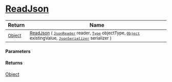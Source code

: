# [ReadJson](./FeatureDescriptorJsonConverter-100664131.md)



| Return | Name | 
| --- | --- | 
| <sub>[Object](https://docs.microsoft.com/en-us/dotnet/api/System.Object)</sub>| <sub>[ReadJson](./FeatureDescriptorJsonConverter-100664131.md) ( [`JsonReader`](./FeatureDescriptorJsonConverter-100664131.md) reader, [`Type`](https://docs.microsoft.com/en-us/dotnet/api/System.Type) objectType, [`Object`](https://docs.microsoft.com/en-us/dotnet/api/System.Object) existingValue, [`JsonSerializer`](./FeatureDescriptorJsonConverter-100664131.md) serializer )</sub>| <br>


#### Parameters

#### Returns
[Object](https://docs.microsoft.com/en-us/dotnet/api/System.Object)
